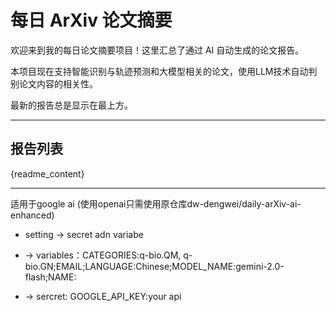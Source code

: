 # 每日 ArXiv 论文摘要

欢迎来到我的每日论文摘要项目！这里汇总了通过 AI 自动生成的论文报告。

本项目现在支持智能识别与轨迹预测和大模型相关的论文，使用LLM技术自动判别论文内容的相关性。

最新的报告总是显示在最上方。

---

## 报告列表

{readme_content}

---
适用于google ai (使用openai只需使用原仓库dw-dengwei/daily-arXiv-ai-enhanced)
* setting -> secret adn variabe
  
* -> variables：CATEGORIES:q-bio.QM, q-bio.GN;EMAIL;LANGUAGE:Chinese;MODEL_NAME:gemini-2.0-flash;NAME:

* -> sercret: GOOGLE_API_KEY:your api
